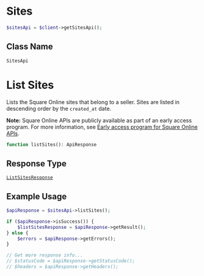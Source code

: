 # Sites

```php
$sitesApi = $client->getSitesApi();
```

## Class Name

`SitesApi`


# List Sites

Lists the Square Online sites that belong to a seller. Sites are listed in descending order by the `created_at` date.

__Note:__ Square Online APIs are publicly available as part of an early access program. For more information, see [Early access program for Square Online APIs](../../https://developer.squareup.com/docs/online-api#early-access-program-for-square-online-apis).

```php
function listSites(): ApiResponse
```

## Response Type

[`ListSitesResponse`](../../doc/models/list-sites-response.md)

## Example Usage

```php
$apiResponse = $sitesApi->listSites();

if ($apiResponse->isSuccess()) {
    $listSitesResponse = $apiResponse->getResult();
} else {
    $errors = $apiResponse->getErrors();
}

// Get more response info...
// $statusCode = $apiResponse->getStatusCode();
// $headers = $apiResponse->getHeaders();
```

